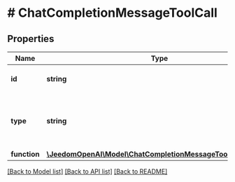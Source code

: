 # # ChatCompletionMessageToolCall

## Properties

Name | Type | Description | Notes
------------ | ------------- | ------------- | -------------
**id** | **string** | The ID of the tool call. |
**type** | **string** | The type of the tool. Currently, only &#x60;function&#x60; is supported. |
**function** | [**\JeedomOpenAI\Model\ChatCompletionMessageToolCallFunction**](ChatCompletionMessageToolCallFunction.md) |  |

[[Back to Model list]](../../README.md#models) [[Back to API list]](../../README.md#endpoints) [[Back to README]](../../README.md)

